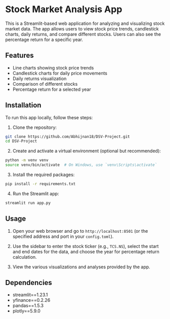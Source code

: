 # Stock Market Analysis App

This is a Streamlit-based web application for analyzing and visualizing stock market data. The app allows users to view stock price trends, candlestick charts, daily returns, and compare different stocks. Users can also see the percentage return for a specific year.

## Features

- Line charts showing stock price trends
- Candlestick charts for daily price movements
- Daily returns visualization
- Comparison of different stocks
- Percentage return for a selected year

## Installation

To run this app locally, follow these steps:

1. Clone the repository:

```bash
git clone https://github.com/Abhijnan18/DSV-Project.git
cd DSV-Project
```

2. Create and activate a virtual environment (optional but recommended):

```bash
python -m venv venv
source venv/bin/activate  # On Windows, use `venv\Scripts\activate`
```

3. Install the required packages:

```bash
pip install -r requirements.txt
```

4. Run the Streamlit app:

```bash
streamlit run app.py
```

## Usage

1. Open your web browser and go to `http://localhost:8501` (or the specified address and port in your `config.toml`).

2. Use the sidebar to enter the stock ticker (e.g., `TCS.NS`), select the start and end dates for the data, and choose the year for percentage return calculation.

3. View the various visualizations and analyses provided by the app.


## Dependencies

- streamlit==1.23.1
- yfinance==0.2.26
- pandas==1.5.3
- plotly==5.9.0
